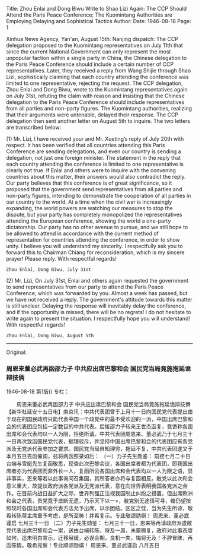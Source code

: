 Title: Zhou Enlai and Dong Biwu Write to Shao Lizi Again: The CCP Should Attend the Paris Peace Conference; The Kuomintang Authorities are Employing Delaying and Sophistical Tactics
Author:
Date: 1946-08-18
Page: 1

Xinhua News Agency, Yan'an, August 15th: Nanjing dispatch: The CCP delegation proposed to the Kuomintang representatives on July 11th that since the current National Government can only represent the most unpopular faction within a single party in China, the Chinese delegation to the Paris Peace Conference should include a certain number of CCP representatives. Later, they received a reply from Wang Shijie through Shao Lizi, sophistically claiming that each country attending the conference was limited to one representative, rejecting the request. The CCP delegation, Zhou Enlai and Dong Biwu, wrote to the Kuomintang representatives again on July 31st, refuting the claim with reason and insisting that the Chinese delegation to the Paris Peace Conference should include representatives from all parties and non-party figures. The Kuomintang authorities, realizing that their arguments were untenable, delayed their response. The CCP delegation then sent another letter on August 5th to inquire. The two letters are transcribed below:

(1) Mr. Lizi,
    I have received your and Mr. Xueting’s reply of July 20th with respect. It has been verified that all countries attending this Paris Conference are sending delegations, and even our country is sending a delegation, not just one foreign minister. The statement in the reply that each country attending the conference is limited to one representative is clearly not true. If Enlai and others were to inquire with the convening countries about this matter, their answers would also contradict the reply. Our party believes that this conference is of great significance, so it proposed that the government send representatives from all parties and non-party figures, intending to demonstrate the cooperation of all parties in our country to the world. At a time when the civil war is increasingly expanding, the world powers are watching our measures to stop the dispute, but your party has completely monopolized the representatives attending the European conference, showing the world a one-party dictatorship. Our party has no other avenue to pursue, and we still hope to be allowed to attend in accordance with the current method of representation for countries attending the conference, in order to show unity. I believe you will understand my sincerity. I respectfully ask you to forward this to Chairman Chiang for reconsideration, which is my sincere prayer! Please reply. With respectful regards!

    Zhou Enlai, Dong Biwu, July 31st

(2) Mr. Lizi,
    On July 31st, Enlai and others again requested the government to send representatives from our party to attend the Paris Peace Conference, which was forwarded by you. Almost a week has passed, but we have not received a reply. The government's attitude towards this matter is still unclear. Delaying the response will inevitably delay the conference, and if the opportunity is missed, there will be no regrets! I do not hesitate to write again to present the situation. I respectfully hope you will understand! With respectful regards!

    Zhou Enlai, Dong Biwu, August 5th



<hr /> 

Original: 


### 周恩来董必武再函邵力子  中共应出席巴黎和会  国民党当局竟施拖延诡辩技俩

1946-08-18
第1版()
专栏：

　　周恩来董必武再函邵力子
    中共应出席巴黎和会
    国民党当局竟施拖延诡辩技俩
    【新华社延安十五日电】南京讯：中共代表团曾于上月十一日向国民党代表提出由于现在的国民政府只能代表中国一个政党中的最不受欢迎的一派，中国出席巴黎和会的代表团应包括一定数目的中共代表。后接邵力子转来王世杰函复，竟诡称各国出席和会代表均以一人为限，拒绝所请。中共代表团周恩来、董必武乃于七月三十一日再次致函国民党代表，据理驳斥，并坚持中国出席巴黎和会的代表团应有各党派及无党派代表参加之要求。国民党当局自知理穷，拖延不复，中共代表团遂又于本月五日去函催询，兹将两函照录如后：
    （一）力子先生勋鉴：
    前接七月二十日台端与雪艇先生复函敬悉，现查此次巴黎会议，各国出席者都为代表团，即我国出席者亦为代表团而非外长一人，复函所云各国出席和会代表均以一人为限之语，显非事实，恩来等若以此事询问召集国，其所答者亦将与复函相反。敝党以此次和会意义重大，故提议政府派各党派及无党派代表，意在向世界表明我国各党派之合作。在目前内战日益扩大之际，世界列强正注视我国制止纠纷之措置，但出席欧洲和会之代表，贵党竟予垄断无遗，乃示天下以一×，敝党别无途径可寻，维仍望按照现时各国出席和会代表方法允予出席，以示团结。区区之忱，当为先生所谅，敬希转陈蒋主席重予考虑，是所至祷！并希复示。专此敬颂勋祺！
    周恩来、董必武谨启                            七月三十一日
    （二）力子先生勋鉴：
    七月三十一日，恩来等再请政府派遣敝党代表出席巴黎和会一案，送由台端转陈，将及一周，未蒙赐复，政府对此事态度如何，迄未明白宣示，迁移展缓，必误会期，良机一失，悔将无及！不辞冒昧，再函陈情。敬希亮察！专此顺颂勋祺！
    周恩来、董必武谨启                               八月五日
